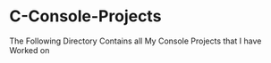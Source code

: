 # C-Console-Projects
The Following Directory Contains all My Console Projects that  I have Worked on
